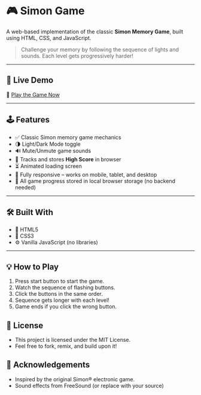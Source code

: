 # 🎮 Simon Game

A web-based implementation of the classic **Simon Memory Game**, built using HTML, CSS, and JavaScript.

> Challenge your memory by following the sequence of lights and sounds. Each level gets progressively harder!

---

## 🚀 Live Demo

🔗 [Play the Game Now](https://jhaash925.github.io/simon-game/)  

---

## 🕹️ Features

- ✅ Classic Simon memory game mechanics
- 🌗 Light/Dark Mode toggle
- 🔊 Mute/Unmute game sounds
- 🧠 Tracks and stores **High Score** in browser
- ⏳ Animated loading screen
- 📱 Fully responsive – works on mobile, tablet, and desktop
- 💾 All game progress stored in local browser storage (no backend needed)

---

## 🛠️ Built With

- 🧱 HTML5
- 🎨 CSS3
- ⚙️ Vanilla JavaScript (no libraries)

---

## 💡 How to Play

1. Press start button to start the game.
2. Watch the sequence of flashing buttons.
3. Click the buttons in the same order.
4. Sequence gets longer with each level!
5. Game ends if you click the wrong button.

## 📜 License
- This project is licensed under the MIT License.
- Feel free to fork, remix, and build upon it!

## 🙌 Acknowledgements
- Inspired by the original Simon® electronic game.
- Sound effects from FreeSound (or replace with your source)



